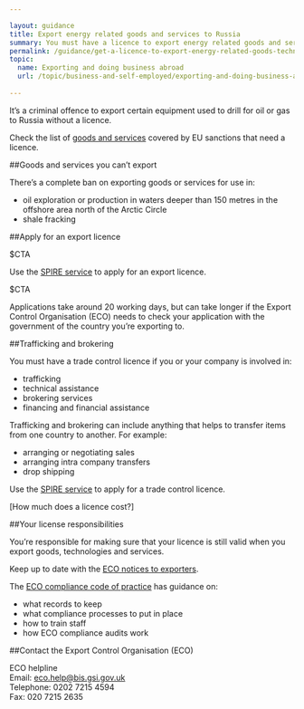 ```yaml
---

layout: guidance
title: Export energy related goods and services to Russia
summary: You must have a licence to export energy related goods and services.
permalink: /guidance/get-a-licence-to-export-energy-related-goods-technology-and-services.html
topic:
  name: Exporting and doing business abroad
  url: /topic/business-and-self-employed/exporting-and-doing-business-abroad.html
  
---
```


It’s a criminal offence to export certain equipment used to drill for oil or gas to Russia without a licence.

Check the list of [goods and services](http://eur-lex.europa.eu/legal-content/EN/TXT/?uri=OJ%3AJOL_2014_229_R_0001#d1e32-9-1) covered by EU sanctions that need a licence.

##Goods and services you can’t export

There’s a complete ban on exporting goods or services for use in:

- oil exploration or production in waters deeper than 150 metres in the offshore area north of the Arctic Circle
- shale fracking


##Apply for an export licence

$CTA

Use the [SPIRE service](https://www.spire.bis.gov.uk/eng/fox/espire/LOGIN/login) to apply for an export licence.

$CTA 

Applications take around 20 working days, but can take longer if the Export Control Organisation (ECO) needs to check your application with the government of the country you’re exporting to.

##Trafficking and brokering

You must have a trade control licence if you or your company is involved in:

- trafficking
- technical assistance
- brokering services
- financing and financial assistance

Trafficking and brokering can include anything that helps to transfer items from one country to another. For example:

- arranging or negotiating sales
- arranging intra company transfers
- drop shipping

Use the [SPIRE service](https://www.spire.bis.gov.uk/eng/fox/espire/LOGIN/login) to apply for a trade control licence.

[How much does a licence cost?]

##Your license responsibilities

You’re responsible for making sure that your licence is still valid when you export goods, technologies and services.

Keep up to date with the [ECO notices to exporters](http://blogs.bis.gov.uk/exportcontrol/).

The [ECO compliance code of practice](https://govuk-import-export.herokuapp.com/government/publications/compliance-code-of-practice) has guidance on:

- what records to keep
- what compliance processes to put in place
- how to train staff
- how ECO compliance audits work

##Contact the Export Control Organisation (ECO)

ECO helpline <br>
Email: <eco.help@bis.gsi.gov.uk> <br>
Telephone: 0202 7215 4594 <br>
Fax: 020 7215 2635 <br>



